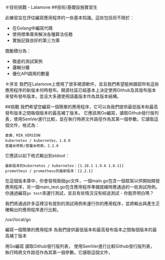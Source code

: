 ＃技術挑戰 - Lalamove
##技術/基礎設施實習生

此練習旨在評估編寫應用程序的一些基本知識。這些包括但不限於：
- 在Golang中編寫代碼
- 使用標準庫來解決各種算法任務
- 實施記錄良好的第三方庫

獎勵積分為：
- 徹底的測試案例
- 邏輯分離
- 優化API調用的數量

＃序言
我們在Lalamove上使用了很多開源軟件，並且我們希望能夠跟踪所有這些應用程序的新版本何時發布。開源社區已經基本上決定使用Github及其發布版本來發布發布版本，並且大多還使用語義版本作為其版本結構。

##挑戰
我們希望您編寫一個簡單的應用程序，它可以為我們提供最低版本和最高發布版本之間每個版本的最高補丁版本。
它應該用Go編寫，讀取Github發行版列表，使用SemVer進行比較，並在執行時將文件路徑作為其第一個參數。它讀取這個文件，格式為：
```
倉庫，MIN_VERSION
kubernetes / kubernetes，1.8.0
普羅米修斯/普羅米修斯，2.2.0
```
它應該以如下格式輸出到stdout：
```
最新版本的kubernetes / kubernetes：[1.10.1 1.9.6 1.8.11]
prometheus / prometheus的最新版本：[2.2.1]
```

在這個版本庫中，你會發現兩個go文件，一個main.go包含一個框架以供開始開發應用程序，另一個main_test.go包含應用程序準備就緒時應通過的一些測試用例。你通過編寫`go test`來運行測試，並且有些情況沒有經過測試 - 你能弄明白嗎？

我們將通過許多這裡沒有提到的測試用例來運行你的應用程序，並將輸出與產生正確輸出的應用程序進行比較。


 /usr/local/go


 編寫一個簡單的應用程序
 為我們提供最低版本和最高發布版本之間每個版本的最高補丁版本

 用Go編寫
 讀取Github發行版列表，
 使用SemVer進行比較Github發行版列表，
 執行時將文件路徑作為其第一個參數。它讀取這個文件，
